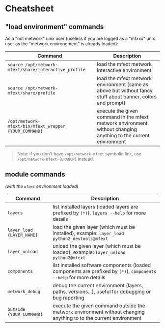 # Cheatsheet





## "load environment" commands

As a "not metwork" unix user (useless if you are logged as a "mfxxx" unix user as the "metwork environement" is already loaded):

| Command | Description |
| --- | --- |
| `source /opt/metwork-mfext/share/interactive_profile` | load the mfext metwork interactive environment |
| `source /opt/metwork-mfext/share/profile` | load the mfext metwork environment (same as above but without fancy stuff about banner, colors and prompt) |
| `/opt/metwork-mfext/bin/mfext_wrapper {YOUR_COMMAND}`| execute the given command in the mfext metwork environment without changing anything to the current environment |

> Note: if you don't have `/opt/metwork-mfext` symbolic link, use `/opt/metwork-mfext-{BRANCH}` instead.

## module commands


*(with the `mfext` environment loaded)*


| Command | Description |
| --- | --- |
| `layers` | list installed layers (loaded layers are prefixed by `(*)`), `layers --help` for more details |
| `layer_load {LAYER_NAME}` | load the given layer (which must be installed), example: `layer_load python2_devtools@mfext` |
| `layer_unload` | unload the given layer (which must be loaded), example: `layer_unload python2@mfext` |
| `components` | list installed software components (loaded components are prefixed by `(*)`), `components --help` for more details |
| `metwork_debug` | debug the current environment (layers, paths, versions...), useful for debugging or bug reporting |
| `outside {YOUR_COMMAND}`| execute the given command outside the metwork environment without changing anything to to the current environment |




